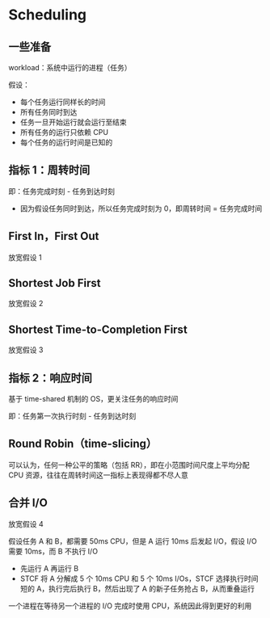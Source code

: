 # Scheduling

## 一些准备

workload：系统中运行的进程（任务）

假设：

* 每个任务运行同样长的时间
* 所有任务同时到达
* 任务一旦开始运行就会运行至结束
* 所有任务的运行只依赖 CPU
* 每个任务的运行时间是已知的

## 指标 1：周转时间

即：任务完成时刻 - 任务到达时刻

* 因为假设任务同时到达，所以任务完成时刻为 0，即周转时间 = 任务完成时间

## First In，First Out

放宽假设 1

## Shortest Job First

放宽假设 2

## Shortest Time-to-Completion First

放宽假设 3

## 指标 2：响应时间

基于 time-shared 机制的 OS，更关注任务的响应时间

即：任务第一次执行时刻 - 任务到达时刻

## Round Robin（time-slicing）

可以认为，任何一种公平的策略（包括 RR），即在小范围时间尺度上平均分配 CPU 资源，往往在周转时间这一指标上表现得都不尽人意

## 合并 I/O

放宽假设 4

假设任务 A 和 B，都需要 50ms CPU，但是 A 运行 10ms 后发起 I/O，假设 I/O 需要 10ms，而 B 不执行 I/O

* 先运行 A 再运行 B
* STCF 将 A 分解成 5 个 10ms CPU 和 5 个 10ms I/Os，STCF 选择执行时间短的 A，执行完后执行 B，然后出现了 A 的新子任务抢占 B，从而重叠运行

一个进程在等待另一个进程的 I/O 完成时使用 CPU，系统因此得到更好的利用

